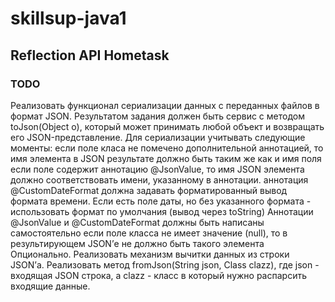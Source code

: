 # skillsup-java1
## Reflection API Hometask
### TODO
Реализовать функционал сериализации данных с переданных файлов в формат JSON. Результатом задания должен быть сервис с методом toJson(Object o), который может принимать любой объект и возвращать его JSON-представление.
Для сериализации учитывать следующие моменты:
если поле класа не помечено дополнительной аннотацией, то имя элемента в JSON результате должно быть таким же как и имя поля
если поле содержит аннотацию @JsonValue, то имя JSON элемента должно соответствовать имени, указанному в аннотации.
аннотация @CustomDateFormat должна задавать форматированный вывод формата времени. Если есть поле даты, но без указанного формата - использовать формат по умолчания (вывод через toString)
Аннотации @JsonValue  и @CustomDateFormat должны быть написаны самостоятельно
если поле класса не имеет значение (null), то в результирующем JSON’е не должно быть такого элемента
Опционально. Реализовать механизм вычитки данных из строки JSON’а. Реализовать метод fromJson(String json, Class<T> clazz), где json - входящая JSON строка, а clazz - класс в который нужно распарсить входящие данные.
